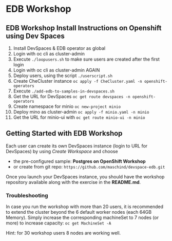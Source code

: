 # EDB Workshop

## EDB Workshop Install Instructions on Openshift using Dev Spaces

1. Install DevSpaces & EDB operator as global
2. Login with oc cli as cluster-admin
3. Execute ```./loopusers.sh``` to make sure users are created after the first login 
4. Login with oc cli as cluster-admin AGAIN
5. Deploy users, using the script ```./userscript.sh```
6. Create CheCluster instance ```oc apply -f CheCluster.yaml -n openshift-operators```
7. Execute ```./add-edb-to-samples-in-devspaces.sh```
8. Get the URL for DevSpaces ```oc get route devspaces -n openshift-operators```
9. Create namespace for minio ```oc new-project minio```
10. Deploy mino as cluster-admin ```oc apply -f minio.yaml -n minio```
11. Get the URL for minio-ui with ```oc get route minio-ui -n minio```

## Getting Started with EDB Workshop
Each user can create its own DevSpaces instance (login to URL for DevSpaces) by using *Create Workspace* and choose 
- the pre-configured sample: **Postgres on OpenShift Workshop**
- or create from git repo: ```https://github.com/maschind/devspace-edb.git```

Once you launch your DevSpaces instance, you should have the workshop repository available along with the exercise in the **README.md**. 

### Troubleshooting 
In case you run the workshop with more than 20 users, it is recommended to extend the cluster beyond the 6 default worker nodes (each 64GB Memory). Simply increase the corresponding machineSet to 7 nodes (or more) to increase capacity: ```oc get MachineSet -A```

Hint: for 30 workshop users 8 nodes are working well. 




